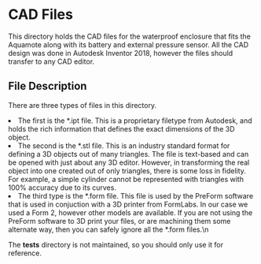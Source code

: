 # CAD Files

This directory holds the CAD files for the waterproof enclosure that fits the Aquamote along with its battery and external pressure sensor. All the CAD design was done in Autodesk Inventor 2018, however the files should transfer to any CAD editor.

## File Description

There are three types of files in this directory.

<li>The first is the *.ipt file. This is a proprietary filetype from Autodesk, and holds the rich information that defines the exact dimensions of the 3D object.</li>
<li>The second is the *.stl file. This is an industry standard format for defining a 3D objects out of many triangles. The file is text-based and can be opened with just about any 3D editor. However, in transforming the real object into one created out of only triangles, there is some loss in fidelity. For example, a simple cylinder cannot be represented with triangles with 100% accuracy due to its curves.</li>
<li>The third type is the *.form file. This file is used by the PreForm software that is used in conjuction with a 3D printer from FormLabs. In our case we used a Form 2, however other models are available. If you are not using the PreForm software to 3D print your files, or are machining them some alternate way, then you can safely ignore all the *.form files.\n</li>

The __tests__ directory is not maintained, so you should only use it for reference.
